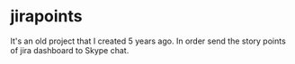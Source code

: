 # jirapoints
It's an old project that I created 5 years ago. In order send the story points of jira dashboard to Skype chat.
